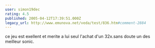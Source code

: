 ```yaml
---
user: simon19dec
rating: 4.5
published: 2005-04-12T17:39:51.000Z
legacy_url: http://www.emunova.net/veda/test/836.htm#comment-2884
---
```

ce jeu est exellent et merite a lui seul l'achat d'un 32x.sans doute un des meilleur sonic.